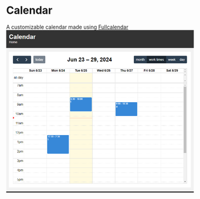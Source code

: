 # Calendar

A customizable calendar made using [Fullcalendar](https://fullcalendar.io/)
![Showcase](./showcase.png)
